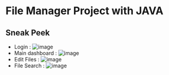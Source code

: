 # File Manager Project with JAVA
## Sneak Peek
+ Login :
![image](https://github.com/MohamedTlili7/File-Manager/assets/96881911/06c75c04-3d2f-4715-8d6c-8233f05197cc)
+ Main dashboard :
![image](https://github.com/MohamedTlili7/File-Manager/assets/96881911/4cdf4b08-0f8e-417c-a586-390a1f666055)
+ Edit Files :
![image](https://github.com/MohamedTlili7/File-Manager/assets/96881911/ac83b548-20ad-4959-9c27-7e861e2abd5b)
+ File Search :
![image](https://github.com/MohamedTlili7/File-Manager/assets/96881911/c85f2f60-01dc-45e4-a51e-5dca131fca6d)


